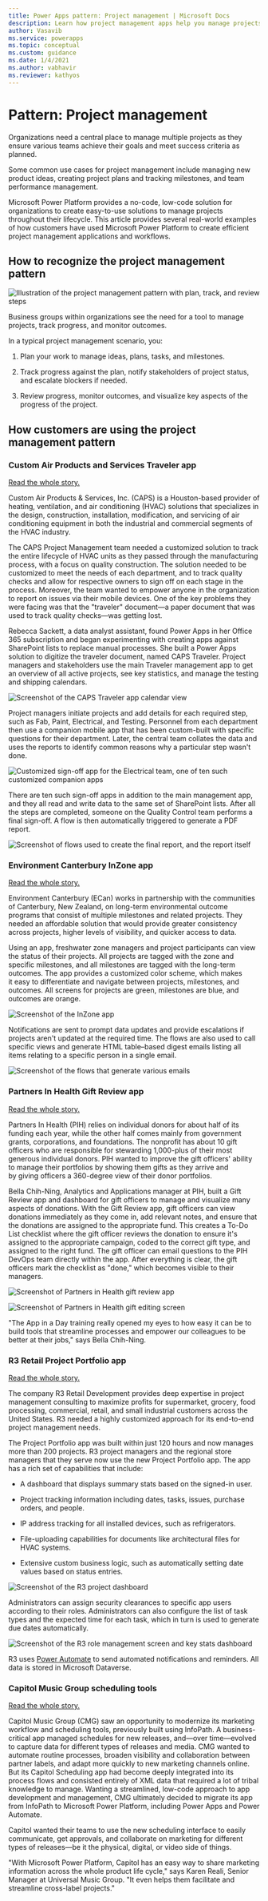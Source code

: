 ```yaml
---
title: Power Apps pattern: Project management | Microsoft Docs
description: Learn how project management apps help you manage projects to ensure teams achieve their goals and meet success criteria as planned.
author: Vasavib
ms.service: powerapps
ms.topic: conceptual
ms.custom: guidance
ms.date: 1/4/2021
ms.author: vabhavir
ms.reviewer: kathyos
---
```


# Pattern: Project management

<!--![Collage of project management app screenshots](media/project-management-collage.jpg "Collage of project management app screenshots")-->

Organizations need a central place to manage multiple projects as they ensure
various teams achieve their goals and meet success criteria as planned.

Some common use cases for project management include managing new product
ideas, creating project plans and tracking milestones, and team performance management.

Microsoft Power Platform provides a no-code, low-code solution for organizations to create
easy-to-use solutions to manage projects throughout their lifecycle. This article provides
several real-world examples of how customers have used Microsoft Power Platform to create
efficient project management applications and workflows.

## How to recognize the project management pattern

![Illustration of the project management pattern with plan, track, and review steps](media/project-management-illustration.png "Illustration of the project management pattern with plan, track, and review steps")

Business groups within organizations see the need for a tool to manage projects,
track progress, and monitor outcomes.

In a typical project management scenario, you:

1. Plan your work to manage ideas, plans, tasks, and milestones.

2. Track progress against the plan, notify stakeholders of project status, and escalate blockers if needed.

3. Review progress, monitor outcomes, and visualize key aspects of the progress of the project.

## How customers are using the project management pattern

### Custom Air Products and Services Traveler app

[Read the whole story.](https://powerapps.microsoft.com/blog/custom-air-products-services-manages-hvac-manufacturing-process-using-the-power-platform/)

Custom Air Products & Services, Inc. (CAPS) is a Houston-based provider of
heating, ventilation, and air conditioning (HVAC) solutions that specializes in
the design, construction, installation, modification, and servicing of air
conditioning equipment in both the industrial and commercial segments of the
HVAC industry.

The CAPS Project Management team needed a customized solution to track the
entire lifecycle of HVAC units as they passed through the manufacturing process,
with a focus on quality construction. The solution needed to be customized to
meet the needs of each department, and to track quality checks and allow for
respective owners to sign off on each stage in the process. Moreover, the team
wanted to empower anyone in the organization to report on issues via their
mobile devices. One of the key problems they were facing was that the "traveler"
document&mdash;a paper document that was used to track quality checks&mdash;was getting lost.

Rebecca Sackett, a data analyst assistant, found Power Apps in her Office
365 subscription and began experimenting with creating apps against SharePoint
lists to replace manual processes. She built a Power Apps solution to digitize the
traveler document, named CAPS Traveler. Project managers and stakeholders use the main Traveler management app to get an overview of all active projects, see key statistics, and manage the testing and shipping calendars.

![Screenshot of the CAPS Traveler app calendar view](media/CAPS-traveller-calendar.png "Screenshot of the CAPS Traveler app calendar view")

Project managers initiate projects and add details for each required step, such as Fab,
Paint, Electrical, and Testing. Personnel from each department then use a
companion mobile app that has been custom-built with specific questions for their
department. Later, the central team collates the data and uses the reports to
identify common reasons why a particular step wasn't done.

![Customized sign-off app for the Electrical team, one of ten such customized companion apps](media/CAPS-signoff-app.png "Customized sign-off app for the Electrical team, one of ten such customized companion apps*")

There are ten such sign-off apps in addition to the main management app, and they all
read and write data to the same set of SharePoint lists. After all the steps are
completed, someone on the Quality Control team performs a final sign-off. A
flow is then automatically triggered to generate a PDF report.

![Screenshot of flows used to create the final report, and the report itself](media/CAPS-pdf-report.png "Screenshot of flows used to create the final report, and the report itself")

### Environment Canterbury InZone app

[Read the whole story.](https://powerapps.microsoft.com/blog/environment-canterbury-speeds-up-outcome-tracking-with-the-power-platform/)

Environment Canterbury (ECan) works in partnership with the communities of
Canterbury, New Zealand, on long-term environmental outcome programs that consist of multiple
milestones and related projects. They needed an affordable solution that
would provide greater consistency across projects, higher levels of visibility,
and quicker access to data.

Using an app, freshwater zone managers and project participants can view the status of their projects.
All projects are tagged with the zone and specific milestones, and all
milestones are tagged with the long-term outcomes. The app provides a customized
color scheme, which makes it easy to differentiate and navigate between
projects, milestones, and outcomes. All screens for projects are green,
milestones are blue, and outcomes are orange.

![Screenshot of the InZone app](media/environment-canterbury-inzone-app.png "Screenshot of the InZone app")

Notifications are sent to prompt data updates and provide escalations if
projects aren't updated at the required time. The flows are also used to call
specific views and generate HTML table&ndash;based digest emails listing all items
relating to a specific person in a single email.

![Screenshot of the flows that generate various emails](media/environment-canterbury-email-flows.png "Screenshot of the flows that generate various emails")

### Partners In Health Gift Review app

[Read the whole story.](https://customers.microsoft.com/story/775258-partners-in-health-nonprofit-power-apps)

Partners In Health (PIH) relies on individual donors for about half of its
funding each year, while the other half comes mainly from government grants,
corporations, and foundations. The nonprofit has about 10 gift officers who are
responsible for stewarding 1,000-plus of their most generous individual donors. PIH
wanted to improve the gift officers' ability to manage their portfolios by
showing them gifts as they arrive and by giving officers a 360-degree view of
their donor portfolios.

Bella Chih-Ning, Analytics and Applications manager at PIH, built a Gift Review
app and dashboard for gift officers to manage and visualize many aspects of
donations. With the Gift Review app, gift officers can view donations
immediately as they come in, add relevant notes, and ensure that the donations are
assigned to the appropriate fund. This creates a To-Do List checklist where the
gift officer reviews the donation to ensure it's assigned to the appropriate
campaign, coded to the correct gift type, and assigned to the right fund. The
gift officer can email questions to the PIH DevOps team directly within the app.
After everything is clear, the gift officers mark the checklist as "done," which
becomes visible to their managers.

![Screenshot of Partners in Health gift review app](media/partners-in-health-gift-review-app.png "Screenshot of Partners in Health gift review app")

![Screenshot of Partners in Health gift editing screen](media/partners-in-health-edit-gift.png "Screenshot of Partners in Health gift editing screen")

"The App in a Day training really opened my eyes to how easy it can be to build
tools that streamline processes and empower our colleagues to be better at their
jobs," says Bella Chih-Ning.

### R3 Retail Project Portfolio app

[Read the whole story.](https://customers.microsoft.com/story/809496-r3-retail-development)

The company R3 Retail Development provides deep expertise in project management
consulting to maximize profits for supermarket, grocery, food processing,
commercial, retail, and small industrial customers across the United States. R3
needed a highly customized approach for its end-to-end project management needs.

The Project Portfolio app was built within just 120 hours and now manages more
than 200 projects. R3 project managers and the regional store managers that they
serve now use the new Project Portfolio app. The app has a rich set of
capabilities that include:

- A dashboard that displays summary stats based on the signed-in user.

- Project tracking information including dates, tasks, issues, purchase
    orders, and people.

- IP address tracking for all installed devices, such as refrigerators.

- File-uploading capabilities for documents like architectural files for HVAC
    systems.

- Extensive custom business logic, such as automatically setting date values
    based on status entries.

![Screenshot of the R3 project dashboard](media/r3-project-dashboard.png "Screenshot of the R3 project dashboard")

Administrators can assign security clearances to specific app users according to
their roles. Administrators can also configure the list of task types and
the expected time for each task, which in turn is used to generate due dates
automatically.

![Screenshot of the R3 role management screen and key stats dashboard](media/r3-role-management.png "Screenshot of the R3 role management screen and key stats dashboard")

R3 uses [Power Automate](https://flow.microsoft.com/) to send automated
notifications and reminders. All data is stored in Microsoft Dataverse.

### Capitol Music Group scheduling tools

[Read the whole story.](https://customers.microsoft.com/story/768079-capitol-records-media-entertainment-power-platform)

Capitol Music Group (CMG) saw an opportunity to modernize its marketing workflow
and scheduling tools, previously built using InfoPath. A business-critical app
managed schedules for new releases, and&mdash;over time&mdash;evolved to capture data for
different types of releases and media. CMG wanted to automate routine processes,
broaden visibility and collaboration between partner labels, and adapt more quickly to
new marketing channels online. But its Capitol Scheduling app had become deeply
integrated into its process flows and consisted entirely of XML data that
required a lot of tribal knowledge to manage. Wanting a streamlined, low-code
approach to app development and management, CMG ultimately decided to migrate
its app from InfoPath to Microsoft Power Platform, including Power Apps and
Power Automate.

Capitol wanted their teams to use the new scheduling interface to easily
communicate, get approvals, and collaborate on marketing for different types of
releases—be it the physical, digital, or video side of things.

"With Microsoft Power Platform, Capitol has an easy way to share marketing
information across the whole product life cycle," says Karen Reali, Senior Manager at
Universal Music Group. "It even helps them facilitate
and streamline cross-label projects."
